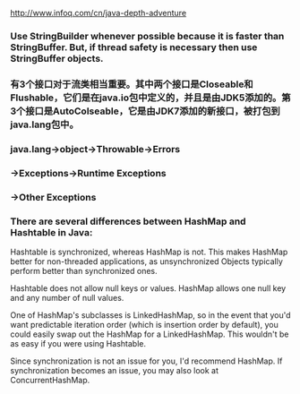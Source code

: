 http://www.infoq.com/cn/java-depth-adventure

### Use StringBuilder whenever possible because it is faster than StringBuffer. But, if thread safety is necessary then use StringBuffer objects.
### 有3个接口对于流类相当重要。其中两个接口是Closeable和Flushable，它们是在java.io包中定义的，并且是由JDK5添加的。第3个接口是AutoColseable，它是由JDK7添加的新接口，被打包到java.lang包中。
### java.lang->object->Throwable->Errors
###							->Exceptions->Runtime Exceptions
###										->Other Exceptions
### There are several differences between HashMap and Hashtable in Java:

Hashtable is synchronized, whereas HashMap is not. This makes HashMap better for non-threaded applications, as unsynchronized Objects typically perform better than synchronized ones.

Hashtable does not allow null keys or values.  HashMap allows one null key and any number of null values.

One of HashMap's subclasses is LinkedHashMap, so in the event that you'd want predictable iteration order (which is insertion order by default), you could easily swap out the HashMap for a LinkedHashMap. This wouldn't be as easy if you were using Hashtable.

Since synchronization is not an issue for you, I'd recommend HashMap. If synchronization becomes an issue, you may also look at ConcurrentHashMap.
